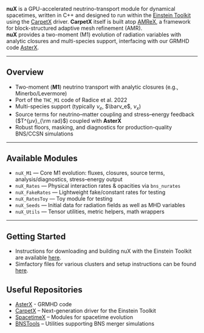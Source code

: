 <!-- <img align="top" src="Docs/figures/nux.png" width="140"> -->

**nuX** is a GPU-accelerated neutrino-transport module for dynamical spacetimes, written in C++ and designed to run within the [Einstein Toolkit](https://einsteintoolkit.org/) using the [CarpetX](https://github.com/EinsteinToolkit/CarpetX) driver. **CarpetX** itself is built atop [AMReX](https://amrex-codes.github.io), a framework for block-structured adaptive mesh refinement (AMR).  
**nuX** provides a two-moment (M1) evolution of radiation variables with analytic closures and multi-species support, interfacing with our GRMHD code [AsterX](https://github.com/EinsteinToolkit/AsterX).

<!-- 
[![GitHub CI](https://github.com/jaykalinani/nuX/workflows/CI/badge.svg)](https://github.com/jaykalinani/nuX/actions)  
[![License: LGPL v3](https://img.shields.io/badge/License-LGPL_v3-blue.svg)](./LICENSE.md)
-->
---

## Overview

- Two-moment (**M1**) neutrino transport with analytic closures (e.g., Minerbo/Levermore)  
- Port of the `THC_M1` code of Radice et al. 2022
- Multi-species support (typically $ν_e$, $\barν_e$, $ν_x$)  
- Source terms for neutrino–matter coupling and stress–energy feedback ($T^{μν}_{\rm rad}$) coupled with **AsterX** 
- Robust floors, masking, and diagnostics for production-quality BNS/CCSN simulations

---

## Available Modules

- `nuX_M1` — Core M1 evolution: fluxes, closures, source terms, analysis/diagnostics, stress–energy output  
- `nuX_Rates` — Physical interaction rates & opacities via `bns_nurates`
- `nuX_FakeRates` — Lightweight fake/constant rates for testing 
- `nuX_RatesToy` — Toy module for testing 
- `nuX_Seeds` — Initial data for radiation fields as well as MHD variables
- `nuX_Utils` — Tensor utilities, metric helpers, math wrappers 

---

## Getting Started

* Instructions for downloading and building nuX with the Einstein Toolkit are available [here](https://github.com/EinsteinToolkit/CarpetX/wiki/Getting-Started).  
* Simfactory files for various clusters and setup instructions can be found [here](https://github.com/lwJi/ETK-Compile-Guides).    

## Useful Repositories

* [AsterX](https://github.com/EinsteinToolkit/AsterX) - GRMHD code
* [CarpetX](https://github.com/EinsteinToolkit/CarpetX) – Next-generation driver for the Einstein Toolkit  
* [SpacetimeX](https://github.com/EinsteinToolkit/SpacetimeX) – Modules for spacetime evolution 
* [BNSTools](https://github.com/jaykalinani/BNSTools) – Utilities supporting BNS merger simulations  
